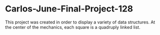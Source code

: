 # Carlos-June-Final-Project-128
This project was created in order to display a variety of data structures. At the center of the mechanics, each square is a quadruply linked list.
